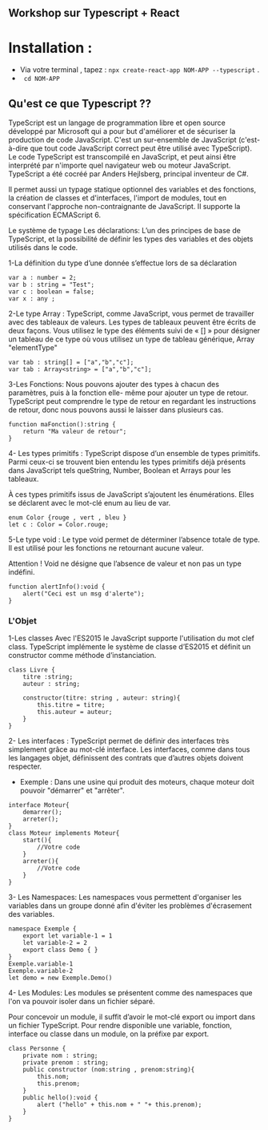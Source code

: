 ## Workshop sur Typescript + React 
# Installation :

- Via votre terminal , tapez :  ```npx create-react-app NOM-APP --typescript``` .
- ``` cd NOM-APP```



## Qu'est ce que Typescript ?? 
TypeScript est un langage de programmation libre et open source développé par Microsoft qui a pour but d'améliorer et de sécuriser la production de code JavaScript. C'est un sur-ensemble de JavaScript (c'est-à-dire que tout code JavaScript correct peut être utilisé avec TypeScript). Le code TypeScript est transcompilé en JavaScript, et peut ainsi être interprété par n'importe quel navigateur web ou moteur JavaScript. TypeScript a été cocréé par Anders Hejlsberg, principal inventeur de C#.

Il permet aussi un typage statique optionnel des variables et des fonctions, la création de classes et d'interfaces, l'import de modules, tout en conservant l'approche non-contraignante de JavaScript. Il supporte la spécification ECMAScript 6.


Le système de typage
Les déclarations: L’un des principes de base de TypeScript, et la possibilité de définir les types des variables et des objets utilisés dans le code.

1-La définition du type d’une donnée s’effectue lors de sa déclaration

``` 
var a : number = 2;
var b : string = "Test";
var c : boolean = false;
var x : any ;
```
2-Le type Array  : TypeScript, comme JavaScript, vous permet de travailler avec des tableaux de valeurs. Les types de tableaux peuvent être écrits de deux façons. Vous utilisez le type des éléments suivi de « [] » pour désigner un tableau de ce type où vous utilisez un type de tableau générique, Array "elementType"

``` 
var tab : string[] = ["a","b","c"];
var tab : Array<string> = ["a","b","c"];
```
3-Les Fonctions: Nous pouvons ajouter des types à chacun des paramètres, puis à la fonction elle- même pour ajouter un type de retour. TypeScript peut comprendre le type de retour en regardant les instructions de retour, donc nous pouvons aussi le laisser dans plusieurs cas.

```
function maFonction():string {
    return "Ma valeur de retour";
} 
```

4- Les types primitifs :  TypeScript dispose d’un ensemble de types primitifs. Parmi ceux-ci se trouvent bien entendu les types primitifs déjà présents dans JavaScript tels queString, Number, Boolean et Arrays pour les tableaux.

À ces types primitifs issus de JavaScript s’ajoutent les énumérations. Elles se déclarent avec le mot-clé enum au lieu de var.

```
enum Color {rouge , vert , bleu }
let c : Color = Color.rouge; 
```

5-Le type void : Le type void permet de déterminer l’absence totale de type. Il est utilisé pour les fonctions ne retournant aucune valeur.

Attention ! Void ne désigne que l’absence de valeur et non pas un type indéfini.

```
function alertInfo():void {
    alert("Ceci est un msg d'alerte");
} 
```


### L'Objet

1-Les classes Avec l'ES2015 le JavaScript supporte l'utilisation du mot clef class. TypeScript implémente le système de classe d’ES2015 et définit un constructor comme méthode d’instanciation.

```
class Livre {
    titre :string;
    auteur : string;

    constructor(titre: string , auteur: string){
        this.titre = titre;
        this.auteur = auteur;
    }
}
```

2- Les interfaces : TypeScript permet de définir des interfaces très simplement grâce au mot-clé interface. Les interfaces, comme dans tous les langages objet, définissent des contrats que d’autres objets doivent respecter.

- Exemple : Dans une usine qui produit des moteurs, chaque moteur doit pouvoir "démarrer" et "arrêter".

``` 
interface Moteur{
    demarrer();
    arreter();
}
class Moteur implements Moteur{
    start(){
        //Votre code
    }
    arreter(){
        //Votre code
    }
}
```
3- Les Namespaces: Les namespaces vous permettent d'organiser les variables dans un groupe donné afin d'éviter les problèmes d'écrasement des variables.

``` 
namespace Exemple {
    export let variable-1 = 1
    let variable-2 = 2
    export class Demo { }
}
Exemple.variable-1
Exemple.variable-2
let demo = new Exemple.Demo()
```
4- Les Modules: Les modules se présentent comme des namespaces que l'on va pouvoir isoler dans un fichier séparé.

Pour concevoir un module, il suffit d’avoir le mot-clé export  ou import  dans un fichier TypeScript. Pour rendre disponible une variable, fonction, interface ou classe dans un module, on la préfixe par export.

``` 
class Personne {
    private nom : string;
    private prenom : string;
    public constructor (nom:string , prenom:string){
        this.nom;
        this.prenom;
    }
    public hello():void {
        alert ("hello" + this.nom + " "+ this.prenom);
    }
}
```
